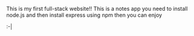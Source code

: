This is my first full-stack website!!
This is a notes app
you need to install node.js and then install express using npm
then you can enjoy 
 
:-|